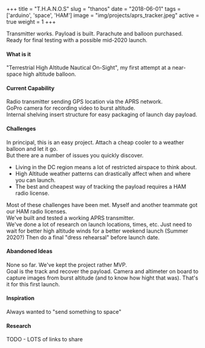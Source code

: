 +++
title = "T.H.A.N.O.S"
slug = "thanos"
date = "2018-06-01"
tags = ['arduino', 'space', 'HAM']
image = "img/projects/aprs_tracker.jpeg"
active = true 
weight = 1
+++

Transmitter works. Payload is built. Parachute and balloon purchased. Ready for final testing with a possible mid-2020 launch.
<!--more-->

#### What is it
"Terrestrial High Altitude Nautical On-Sight", my first attempt at a near-space high altitude 
balloon.  

#### Current Capability
Radio transmitter sending GPS location via the APRS network.  
GoPro camera for recording video to burst altitude.  
Internal shelving insert structure for easy packaging of launch day payload.

#### Challenges
In principal, this is an easy project. Attach a cheap cooler to a weather balloon and let it go.  
But there are a number of issues you quickly discover.  
- Living in the DC region means a lot of restricted airspace to think about.
- High Altitude weather patterns can drastically affect when and where you can launch.
- The best and cheapest way of tracking the payload requires a HAM radio license.

Most of these challenges have been met. Myself and another teammate got our HAM radio licenses.  
We've built and tested a working APRS transmitter.  
We've done a lot of research on launch locations, times, etc.
Just need to wait for better high altitude winds for a better weekend launch (Summer 2020?)
Then do a final "dress rehearsal" before launch date.

#### Abandoned Ideas
None so far. We've kept the project rather MVP.  
Goal is the track and recover the payload. Camera and altimeter on board to capture images from 
burst altitude (and to know how hight that was).
That's it for this first launch.

#### Inspiration
Always wanted to "send something to space"

#### Research
TODO - LOTS of links to share
